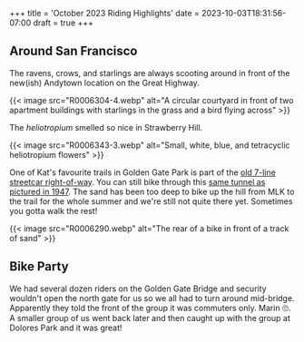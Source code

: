 +++
title = 'October 2023 Riding Highlights'
date = 2023-10-03T18:31:56-07:00
draft = true
+++

## Around San Francisco

The ravens, crows, and starlings are always scooting around in front of the new(ish) Andytown location on the Great Highway.

{{< image src="R0006304-4.webp" alt="A circular courtyard in front of two apartment buildings with starlings in the grass and a bird flying across" >}}

The _heliotropium_ smelled so nice in Strawberry Hill.

{{< image src="R0006343-3.webp" alt="Small, white, blue, and tetracyclic heliotropium flowers" >}}

One of Kat's favourite trails in Golden Gate Park is part of the [old 7-line streetcar right-of-way](http://opensfhistory.org/Display/wnp14.13402.jpg). You can still bike through this [same tunnel as pictured in 1947](http://opensfhistory.org/Display/wnp14.13321.jpg). The sand has been too deep to bike up the hill from MLK to the trail for the whole summer and we're still not quite there yet. Sometimes you gotta walk the rest!

{{< image src="R0006290.webp" alt="The rear of a bike in front of a track of sand" >}}

## Bike Party

We had several dozen riders on the Golden Gate Bridge and security wouldn't open the north gate for us so we all had to turn around mid-bridge. Apparently they told the front of the group it was commuters only. Marin 🙄. A smaller group of us went back later and then caught up with the group at Dolores Park and it was great!

